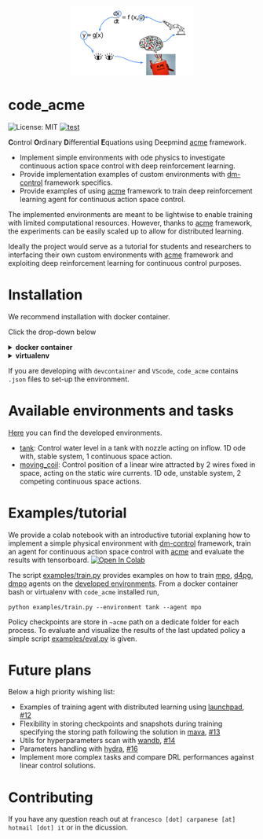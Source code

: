 <p align="center">
  <img src="docs/images/code_acme.png" width="50%">
</p>

# code_acme

![License: MIT](https://img.shields.io/badge/License-MIT-blue.svg)
[![test](https://github.com/francescocarpanese/code_acme/actions/workflows/ci.yaml/badge.svg)](https://github.com/francescocarpanese/code_acme/actions/workflows/ci.yaml)

**C**ontrol **O**rdinary **D**ifferential **E**quations using Deepmind [acme](https://github.com/deepmind/acme) framework. 

*   Implement simple environments with ode physics to investigate continuous action space control with deep reinforcement learning. 
*   Provide implementation examples of custom environments with [dm-control](https://github.com/deepmind/dm_control) framework specifics.
*   Provide examples of using [acme](https://github.com/deepmind/acme) framework to train deep reinforcement learning agent for continuous action space control.

The implemented environments are meant to be lightwise to enable training with limited computational resources. 
However, thanks to [acme](https://github.com/deepmind/acme) framework, the experiments can be easily scaled up to allow for distributed learning.

Ideally the project would serve as a tutorial for students and researchers to interfacing their own custom environments with [acme](https://github.com/deepmind/acme) framework and exploiting deep reinforcement learning for continuous control purposes. 

# Installation
We recommend installation with docker container. 

Click the drop-down  below
<details>
<summary><b>docker container</b></summary>
<br>


- Build docker image.

```
make build 
```

- Run bash shell on docker image. 
  
No gpus
```
make bash
```

With GPU
```
make bash-gpu
```


The docker image includes all the package dependencies for training including `tensorflow`, `acme`,`dm_control`.
Running `make bash` will mount `code_acme` folder as a [docker volume](https://docs.docker.com/storage/bind-mounts/). 
This allows to develop your code within  or outside the docker container in your favourite environment.

- Install `code_acme`

From the docker container bash, install `code_acme` package to make sure you are using the latest version of the package including eventually your local modifications. 
```
pip install .
```

- Test installation.
```
pytest
```
</details>


<details>
<summary><b>virtualenv</b></summary>
<br>
Make sure your user has the writing rights. If not, run with `sudo`.  

Generate and activate virtual env.
```
pip install virtualenv
virtualenv .code-acme
source .code-acme/bin/activate
```
  
Install `code_acme` packages.
```
pip install .[dev]
```

Test installation.
```
pytest
```
</details>

If you are developing with `devcontainer` and `VScode`, `code_acme` contains `.json` files to set-up the environment.
  
# Available environments and tasks

[Here](environments/dm_control) you can find the developed environments. 

* [tank](environments/dm_control/tank): 
  Control water level in a tank with nozzle acting on inflow. 1D ode with, stable system, 1 continuous space action.  
* [moving_coil](environments/dm_control/moving_coil):
  Control position of a linear wire attracted by 2 wires fixed in space, acting on the static wire currents. 1D ode, unstable system, 2 competing continuous space actions. 

# Examples/tutorial

We provide a colab notebook with an introductive tutorial explaning how to implement a simple physical environment with [dm-control](https://github.com/deepmind/dm_control) framework, train an agent for continuous action space control with [acme](https://github.com/deepmind/acme) and evaluate the results with tensorboard. <a href="https://colab.research.google.com/github/francescocarpanese/code_acme/blob/main/tutorials/tank_control.ipynb" target="_parent"><img src="https://colab.research.google.com/assets/colab-badge.svg" alt="Open In Colab"/></a>

The script [examples/train.py](examples/train.py) provides examples on how to train [mpo](https://github.com/deepmind/acme/tree/master/acme/agents/tf/mpo), [d4pg](https://github.com/deepmind/acme/tree/master/acme/agents/tf/d4pg), [dmpo](https://github.com/deepmind/acme/tree/master/acme/agents/tf/dmpo) agents on the [developed environments](environments/dm_control). 
From a docker container bash or virtualenv with `code_acme` installed run, 
```
python examples/train.py --environment tank --agent mpo
```

Policy checkpoints are store in `~acme` path on a dedicate folder for each process. To evaluate and visualize the results of the last updated policy a simple script [examples/eval.py](examples/eval.py) is given.

# Future plans 
Below a high priority wishing list: 
- Examples of training agent with distributed learning using [launchpad](https://github.com/deepmind/launchpad), [#12](https://github.com/francescocarpanese/code_acme/issues/12)
- Flexibility in storing checkpoints and snapshots during training specifying the storing path following the solution in [mava](https://github.com/instadeepai/Mava), [#13](https://github.com/francescocarpanese/code_acme/issues/13)
- Utils for hyperparameters scan with [wandb](https://wandb.ai/site), [#14](https://github.com/francescocarpanese/code_acme/issues/14)
- Parameters handling with [hydra](https://hydra.cc/docs/intro/), [#16](https://github.com/francescocarpanese/code_acme/issues/16)
- Implement more complex tasks and compare DRL performances against linear control solutions.

# Contributing
If you have any question reach out at `francesco [dot] carpanese [at] hotmail [dot] it` or in the dicussion.
